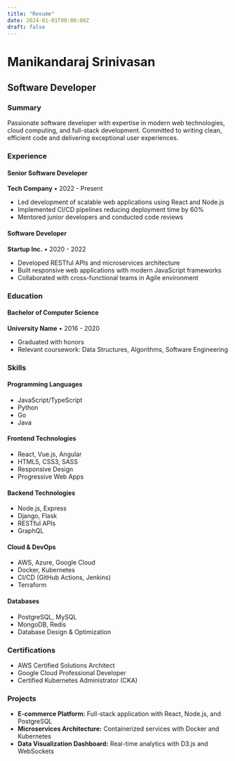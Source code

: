 ```yaml
---
title: "Resume"
date: 2024-01-01T00:00:00Z
draft: false
---
```


# Manikandaraj Srinivasan
## Software Developer

### Summary
Passionate software developer with expertise in modern web technologies, cloud computing, and full-stack development. Committed to writing clean, efficient code and delivering exceptional user experiences.

### Experience

#### Senior Software Developer
**Tech Company** • 2022 - Present
- Led development of scalable web applications using React and Node.js
- Implemented CI/CD pipelines reducing deployment time by 60%
- Mentored junior developers and conducted code reviews

#### Software Developer
**Startup Inc.** • 2020 - 2022
- Developed RESTful APIs and microservices architecture
- Built responsive web applications with modern JavaScript frameworks
- Collaborated with cross-functional teams in Agile environment

### Education

#### Bachelor of Computer Science
**University Name** • 2016 - 2020
- Graduated with honors
- Relevant coursework: Data Structures, Algorithms, Software Engineering

### Skills

#### Programming Languages
- JavaScript/TypeScript
- Python
- Go
- Java

#### Frontend Technologies
- React, Vue.js, Angular
- HTML5, CSS3, SASS
- Responsive Design
- Progressive Web Apps

#### Backend Technologies
- Node.js, Express
- Django, Flask
- RESTful APIs
- GraphQL

#### Cloud & DevOps
- AWS, Azure, Google Cloud
- Docker, Kubernetes
- CI/CD (GitHub Actions, Jenkins)
- Terraform

#### Databases
- PostgreSQL, MySQL
- MongoDB, Redis
- Database Design & Optimization

### Certifications
- AWS Certified Solutions Architect
- Google Cloud Professional Developer
- Certified Kubernetes Administrator (CKA)

### Projects
- **E-commerce Platform:** Full-stack application with React, Node.js, and PostgreSQL
- **Microservices Architecture:** Containerized services with Docker and Kubernetes
- **Data Visualization Dashboard:** Real-time analytics with D3.js and WebSockets